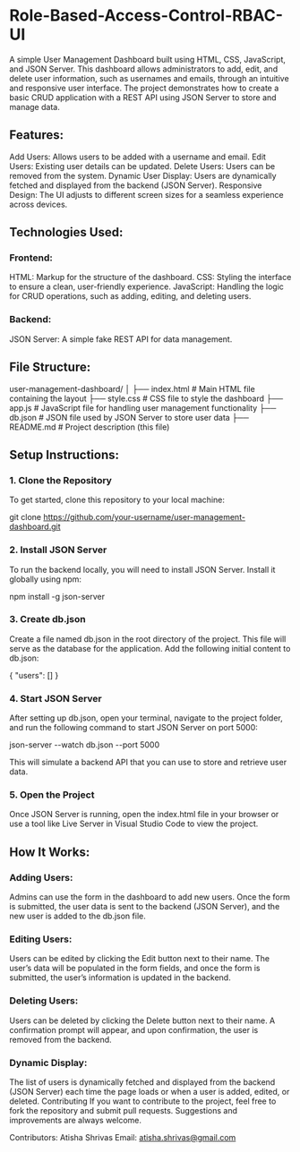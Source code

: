 # Role-Based-Access-Control-RBAC-UI
A simple User Management Dashboard built using HTML, CSS, JavaScript, and JSON Server. This dashboard allows administrators to add, edit, and delete user information, such as usernames and emails, through an intuitive and responsive user interface. The project demonstrates how to create a basic CRUD application with a REST API using JSON Server to store and manage data.

## Features:
Add Users: Allows users to be added with a username and email.
Edit Users: Existing user details can be updated.
Delete Users: Users can be removed from the system.
Dynamic User Display: Users are dynamically fetched and displayed from the backend (JSON Server).
Responsive Design: The UI adjusts to different screen sizes for a seamless experience across devices.

## Technologies Used:
### Frontend:
HTML: Markup for the structure of the dashboard.
CSS: Styling the interface to ensure a clean, user-friendly experience.
JavaScript: Handling the logic for CRUD operations, such as adding, editing, and deleting users.
### Backend:
JSON Server: A simple fake REST API for data management.

## File Structure:
user-management-dashboard/
│
├── index.html            # Main HTML file containing the layout
├── style.css             # CSS file to style the dashboard
├── app.js                # JavaScript file for handling user management functionality
├── db.json               # JSON file used by JSON Server to store user data
├── README.md             # Project description (this file)

## Setup Instructions:
### 1. Clone the Repository
To get started, clone this repository to your local machine:

git clone https://github.com/your-username/user-management-dashboard.git

### 2. Install JSON Server
To run the backend locally, you will need to install JSON Server. Install it globally using npm:


npm install -g json-server

### 3. Create db.json
Create a file named db.json in the root directory of the project. This file will serve as the database for the application. Add the following initial content to db.json:


{
  "users": []
}

### 4. Start JSON Server
After setting up db.json, open your terminal, navigate to the project folder, and run the following command to start JSON Server on port 5000:


json-server --watch db.json --port 5000

This will simulate a backend API that you can use to store and retrieve user data.

### 5. Open the Project
Once JSON Server is running, open the index.html file in your browser or use a tool like Live Server in Visual Studio Code to view the project.

## How It Works:
### Adding Users:

Admins can use the form in the dashboard to add new users. Once the form is submitted, the user data is sent to the backend (JSON Server), and the new user is added to the db.json file.

### Editing Users:

Users can be edited by clicking the Edit button next to their name. The user’s data will be populated in the form fields, and once the form is submitted, the user’s information is updated in the backend.

### Deleting Users:

Users can be deleted by clicking the Delete button next to their name. A confirmation prompt will appear, and upon confirmation, the user is removed from the backend.

### Dynamic Display:

The list of users is dynamically fetched and displayed from the backend (JSON Server) each time the page loads or when a user is added, edited, or deleted.
Contributing
If you want to contribute to the project, feel free to fork the repository and submit pull requests. Suggestions and improvements are always welcome.

Contributors:
Atisha Shrivas
Email: atisha.shrivas@gmail.com
